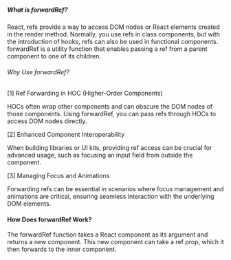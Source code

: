##### What is forwardRef?

React, refs provide a way to access DOM nodes or React elements created in the render method. Normally, you use refs in class components, but with the introduction of hooks, refs can also be used in functional components. forwardRef is a utility function that enables passing a ref from a parent component to one of its children.

###### Why Use forwardRef?

[1] Ref Forwarding in HOC (Higher-Order Components)

HOCs often wrap other components and can obscure the DOM nodes of those components. Using forwardRef, you can pass refs through HOCs to access DOM nodes directly.

[2] Enhanced Component Interoperability

When building libraries or UI kits, providing ref access can be crucial for advanced usage, such as focusing an input field from outside the component.

[3] Managing Focus and Animations

Forwarding refs can be essential in scenarios where focus management and animations are critical, ensuring seamless interaction with the underlying DOM elements.


#### How Does forwardRef Work?

The forwardRef function takes a React component as its argument and returns a new component. This new component can take a ref prop, which it then forwards to the inner component.
